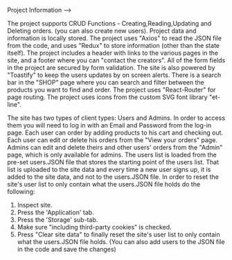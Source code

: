 Project Information -->

The project supports CRUD Functions - Creating,Reading,Updating and Deleting orders. (you can also create new users).
Project data and information is locally stored.
The project uses "Axios" to read the JSON file from the code, and uses "Redux" to store information (other than the state itself).
The project includes a header with links to the various pages in the site, and a footer where you can "contact the creators".
All of the form fields in the project are secured by form validation.
The site is also powered by "Toastify" to keep the users updates by on screen alerts.
There is a search bar in the "SHOP" page where you can search and filter between the products you want to find and order. 
The project uses "React-Router" for page routing.
The project uses icons from the custom SVG font library "et-line".

The site has two types of client types: Users and Admins.
In order to access them you will need to log in with an Email and Password from the log-in page.
Each user can order by adding products to his cart and checking out.
Each user can edit or delete his orders from the "View your orders" page.
Admins can edit and delete theirs and other users' orders from the "Admin" page, which is only available for admins.
The users list is loaded from the pre-set users.JSON file that stores the starting point of the users list.
That list is uploaded to the site data and every time a new user signs up, it is added to the site data, and not to the users.JSON file.
In order to reset the site's user list to only contain what the users.JSON file holds do the following:
1) Inspect site.
2) Press the 'Application' tab.
3) Press the 'Storage' sub-tab.
4) Make sure "including third-party cookies" is checked.
5) Press "Clear site data" to finally reset the site's user list to only contain what the users.JSON file holds.
(You can also add users to the JSON file in the code and save the changes)